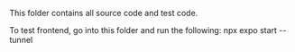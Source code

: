 This folder contains all source code and test code.

To test frontend, go into this folder and run the following:
npx expo start --tunnel